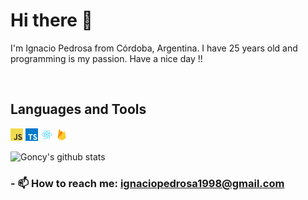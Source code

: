 # Hi there 👋
I'm Ignacio Pedrosa from Córdoba, Argentina. I have 25 years old and programming is my passion. Have a nice day !!

<br />

## Languages and Tools
<code><img height="20" src="https://raw.githubusercontent.com/github/explore/80688e429a7d4ef2fca1e82350fe8e3517d3494d/topics/javascript/javascript.png"></code>
<code><img height="20" src="https://raw.githubusercontent.com/github/explore/80688e429a7d4ef2fca1e82350fe8e3517d3494d/topics/typescript/typescript.png"></code>
<code><img height="20" src="https://raw.githubusercontent.com/github/explore/80688e429a7d4ef2fca1e82350fe8e3517d3494d/topics/react/react.png"></code>
<code><img height="20" src="https://raw.githubusercontent.com/github/explore/80688e429a7d4ef2fca1e82350fe8e3517d3494d/topics/firebase/firebase.png"></code>

![Goncy's github stats](https://github-readme-stats.vercel.app/api?username=goncy&show_icons=true&hide_border=true)

### - 📫 How to reach me: ignaciopedrosa1998@gmail.com

  


